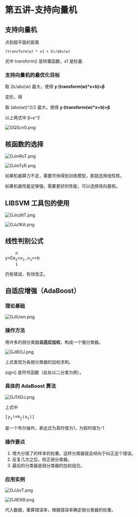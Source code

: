 # 第五讲-支持向量机
## 支持向量机
点到超平面的距离

`(transform(w) * x1 + b)/abs(w)`

式中 transform() 是转置函数，x1 是标量.

### 支持向量机的最优化目标

取 2&epsilon;/abs(w) 最大，使得 **y·(transform(w)\*x+b)>&beta;**

变形，得

取 (abs(w))^2/2 最大，使得 **y·(transform(w)\*x+b)>&beta;**

以上两式中 &beta;=&epsilon;^2

![GQScn0.png](https://s1.ax1x.com/2020/03/31/GQScn0.png)

## 核函数的选择
![GJmRoT.png](https://s1.ax1x.com/2020/04/02/GJmRoT.png)

![GJmTyR.png](https://s1.ax1x.com/2020/04/02/GJmTyR.png)

如果机器算力不足，需要尽快得到训练模型，那就选用线性核。

如果机器性能足够强，需要更好的性能，可以选择径向基核。

## LIBSVM 工具包的使用
![GJnzNT.png](https://s1.ax1x.com/2020/04/02/GJnzNT.png)

![GJu1KA.png](https://s1.ax1x.com/2020/04/02/GJu1KA.png)

## 线性判别公式
<pre>
    n
y=&Sigma;&alpha;<sub>i</sub>&lt;x<sub>i</sub>,x<sub>i</sub>&gt;+b
    i
</pre>
仍有错误，有待改正。

## 自适应增强（AdaBoost）
### 理论基础
![GJlUwn.png](https://s1.ax1x.com/2020/04/02/GJlUwn.png)

### 操作方法
用许多的弱分类器**自适应加权**，构成一个强分类器。

![GJl6OJ.png](https://s1.ax1x.com/2020/04/02/GJl6OJ.png)

上式表现为各弱分类器的加权求和。

sign() 是符号函数（此处以二分类为例）。
### 具体的 AdaBoost 算法
![GJ1XDJ.png](https://s1.ax1x.com/2020/04/02/GJ1XDJ.png)

上式中
<pre>[y<sub>i</sub>!=h<sub>j</sub>&#40;x<sub>i</sub>&#41;]</pre>
是一个布尔操作，表达式为真时值为1，为假时值为-1
### 操作要点
1. 增大分错了的样本的权重。这样分类器就会倾向于纠正这个错误。
2. 反复几次之后，校正弱分类器。
3. 最后的分类器是弱分类器的加权组合。
### 应用实例
![GJJivT.png](https://s1.ax1x.com/2020/04/02/GJJivT.png)

![GJtEN9.png](https://s1.ax1x.com/2020/04/02/GJtEN9.png)

代入数据，重算错误率，根据错误率确定弱分类器的权重。

